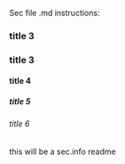 Sec file .md instructions:
### title 3
### title 3
#### title 4
##### title 5
###### title 6

this will be a sec.info readme
